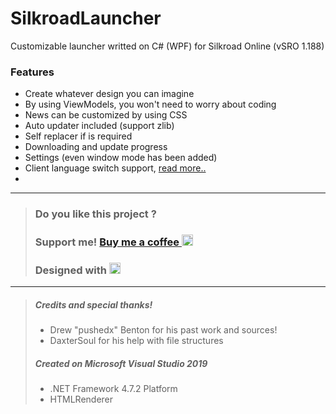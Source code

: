 # SilkroadLauncher
Customizable launcher writted on C# (WPF) for Silkroad Online (vSRO 1.188)

### Features
- Create whatever design you can imagine
- By using ViewModels, you won't need to worry about coding
- News can be customized by using CSS
- Auto updater included (support zlib)
- Self replacer if is required
- Downloading and update progress
- Settings (even window mode has been added)
- Client language switch support, [read more..](README.LANGUAGES.md)
- 

---
> ### Do you like this project ? 
> ### Support me! [Buy me a coffee <img src="https://twemoji.maxcdn.com/2/72x72/2615.png" width="18" height="18">](https://www.buymeacoffee.com/JellyBitz "Coffee <3")
> 
> ### Designed with [<img title="Yes, Code!" src="https://twemoji.maxcdn.com/2/72x72/1f499.png" width="18" height="18">](#)

---
> ##### Credits and special thanks!
> - Drew "pushedx" Benton for his past work and sources!
> - DaxterSoul for his help with file structures
>
> ##### Created on Microsoft Visual Studio 2019
> - .NET Framework 4.7.2 Platform
> - HTMLRenderer